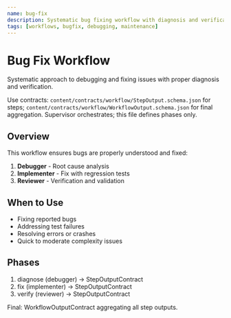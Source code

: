 ```yaml
---
name: bug-fix
description: Systematic bug fixing workflow with diagnosis and verification
tags: [workflows, bugfix, debugging, maintenance]
---
```


# Bug Fix Workflow

Systematic approach to debugging and fixing issues with proper diagnosis and verification.

Use contracts: `content/contracts/workflow/StepOutput.schema.json` for steps; `content/contracts/workflow/WorkflowOutput.schema.json` for final aggregation. Supervisor orchestrates; this file defines phases only.

## Overview

This workflow ensures bugs are properly understood and fixed:

1. **Debugger** - Root cause analysis
2. **Implementer** - Fix with regression tests
3. **Reviewer** - Verification and validation

## When to Use

- Fixing reported bugs
- Addressing test failures
- Resolving errors or crashes
- Quick to moderate complexity issues

## Phases

1. diagnose (debugger) → StepOutputContract
2. fix (implementer) → StepOutputContract
3. verify (reviewer) → StepOutputContract

Final: WorkflowOutputContract aggregating all step outputs.
